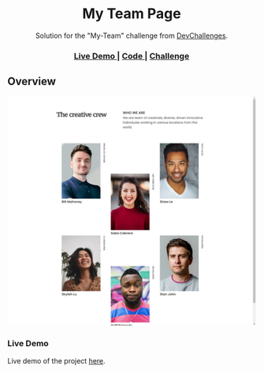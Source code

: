 <h1 align="center">My Team Page</h1>

<div align="center">
   Solution for the "My-Team" challenge from <a href="https://devchallenges.io/challenges/hhmesazsqgKXrTkYkt0U" target="_blank">DevChallenges</a>.
</div>

<div align="center">
  <h3>
    <a href="https://my-team-page-dc.netlify.app/">
      Live Demo
    </a>
    <span> | </span>
    <a href="https://github.com/smsakawat/designs/tree/main/my-team">
      Code
    </a>
    <span> | </span>
    <a href="https://devchallenges.io/challenges/hhmesazsqgKXrTkYkt0U">
      Challenge
    </a>
  </h3>
</div>


## Overview

![screenshot](./images/ss.jpeg)

### Live Demo

Live demo of the project [here](https://my-team-page-dc.netlify.app/).
